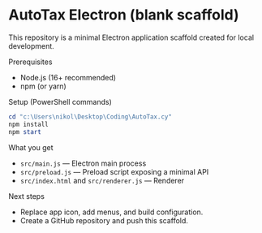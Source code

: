 # AutoTax Electron (blank scaffold)

This repository is a minimal Electron application scaffold created for local development.

Prerequisites
- Node.js (16+ recommended)
- npm (or yarn)

Setup (PowerShell commands)
```powershell
cd "c:\Users\nikol\Desktop\Coding\AutoTax.cy"
npm install
npm start
```

What you get
- `src/main.js` — Electron main process
- `src/preload.js` — Preload script exposing a minimal API
- `src/index.html` and `src/renderer.js` — Renderer

Next steps
- Replace app icon, add menus, and build configuration.
- Create a GitHub repository and push this scaffold.
